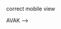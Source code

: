 

correct mobile view



<!--HOW TO WRITE COOL README FILE TUTORIAL https://www.freecodecamp.org/news/how-to-write-a-good-readme-file/-->
<!-- <div align="center" style="display: flex; flex-direction: column;"> -->
<!--   <img src=".github/images/logo.svg" width="100"> -->
<!-- </div> -->
<!---->
<!-- <h1 align="center"> -->
<!--   <div > -->
<!-- <span > <!-- <a href="">  -->AVAK</span> -->
<!--   </div> -->
<!--   <br> -->
<!-- <span align="center"> Vanilla.ts e-commerce web app</span> -->
<!-- </h3> -->

<!--

But if there's one thing that I've learned about learning itself is that to understand the benefits of any tool, you should try to accomplish the same task without using that tool.
-->

<!--
<br>
<h2 >Demo ✨</h2>

https://github.com/bbuukk/live/assets/84084493/a05ac5c5-993d-41ea-a3b5-7b4646a98a41

<br>
<h2>Features 🚀</h2>

1. **Product Listings**:

   - **Browsing**: Browse a curated list of 1100 products, each having its specific description and characteristics.
   - **Search**: Search products by its keywords
   - **Filtering**: Filter products by unique characteristics of products

2. **User Interaction**:
   - **Authentication**: Sign in using credentials, Google or other services.
   - **Wish List**: Like products to add them to your wish list.
   - **Cart**: Add products to shopping cart to purchase them later
   - **Reviews**: Leave reviews for specific products.

<h3>Upcoming Features</h2>

- **Purchasing**: ability to make a real transfer of money for products using payment processor
- **Security updates**: to make sure app is fully secure to implement purchasing
- **Playwright, module testing**: to make sure app is realiable

<h2>Motivation 😤</h2>
As a bachelor graduate from the <a href="https://www.ukma.edu.ua/eng/">National University of "Kyiv-Mohyla Academy"</a> in Kyiv, Ukraine, I had the opportunity to channel passion for creating software into my graduate work. This project is a testament to my academic journey and the skills I've acquired along the way.
<br><br>
For those interested in delving deeper into the details of this project, I invite you to explore the text part of my work. It is written in Ukrainian. You can access it via the following <a href="https://docs.google.com/document/d/10jEfeoX3Pf5aoHtpTMkvRQZyCPpZi1aN/edit?usp=sharing&ouid=115259788176037092559&rtpof=true&sd=true">document link.</a>

<h2>Tech Stack 🏗️</h2>

<table align="center">
  <tr>
    <th>Backend</th>
    <th colspan=2>Frontend</th>
    <th>Written in</th>
  </tr>
  <tr>
    <td align="center"><a href='https://www.mongodb.com/'><img width="100%" src='https://img.shields.io/badge/MongoDB-%234ea94b.svg?style=for-the-badge&logo=mongodb&logoColor=white' align='middle'></a></td>
    <td align="center"><a href='https://reactjs.org/'><img width="100%" src='https://img.shields.io/badge/react-%2320232a.svg?style=for-the-badge&logo=react&logoColor=%2361DAFB' align='middle'></a></td>
    <td align="center"><a href='https://getbootstrap.com/'><img width="100%" src='https://img.shields.io/badge/bootstrap-%238511FA.svg?style=for-the-badge&logo=bootstrap&logoColor=white' align='middle'></a></td>
    <td align="center"><a href='https://www.javascript.com/'><img width="100%" src='https://img.shields.io/badge/javascript-%23323330.svg?style=for-the-badge&logo=javascript&logoColor=%23F7DF1E' align='middle'></a></td>
  </tr>
  <tr>
    <td align="center"><a href='https://expressjs.com/'><img width="100%" src='https://img.shields.io/badge/express.js-%23404d59.svg?style=for-the-badge&logo=express&logoColor=%2361DAFB' align='middle'></a></td>
    <td align="center"><a href='https://nextjs.org/'><img width="100%" src='https://img.shields.io/badge/Next-black?style=for-the-badge&logo=next.js&logoColor=white' kalign='middle'></a></td>
    <td align="center"><a href='https://mui.com/'><img width="100%" src='https://img.shields.io/badge/MUI-%230081CB.svg?style=for-the-badge&logo=mui&logoColor=white' align='middle'></a></td>
        <td align="center"><a href='https://www.typescriptlang.org/'><img width="100%" src='https://img.shields.io/badge/typescript-%23007ACC.svg?style=for-the-badge&logo=typescript&logoColor=white' align='middle'></a></td>
  </tr>
  <tr>
    <td ><a href='https://nodejs.org/'><img width="100%" src='https://img.shields.io/badge/node.js-6DA55F?style=for-the-badge&logo=node.js&logoColor=white' align='middle'></a></td>
    <td align="center"><a href='https://redux.js.org/'><img width="100%" src='https://img.shields.io/badge/redux-%23593d88.svg?style=for-the-badge&logo=redux&logoColor=white' align='middle'></a></td>
    <td align="center"><a href='https://sass-lang.com/'><img width="100%" src='https://img.shields.io/badge/SASS-hotpink.svg?style=for-the-badge&logo=SASS&logoColor=white' align='middle'></a></td>
    <td></td>
  </tr>
</table>

<br>
<h2>Front-end design 👨‍🎨</h2>

<table align="center">
  <tr><th colspan=5><h3>Overview of initial design of main pages</h3>
</th></tr>
  <tr>
    <th>Main page</th>
    <th>Products listing page </th>
    <th>Product main landing page</th>
    <th>Product characteristics landing page</th>
    <th>Product user reviews landing page</th>
  </tr>
  <tr>
    <td align="left"><img src='https://drive.google.com/uc?export=view&id=1vQS8_tzszhvZEoajYZG1xkhfpVMnjIMG'></td>
    <td><img src='https://drive.google.com/uc?export=view&id=1jU5C3KS_1HYN65hVgI4tPys9NmtPunzM'></td>
    <td><img src='https://drive.google.com/uc?export=view&id=1ihprkU9GjmtWB8fO9u-x2jeUBm6qnthk'></td>
    <td><img src='https://drive.google.com/uc?export=view&id=1LNlfi1CUuQAvPBE9axYnPBtaZx7Th-r9'></td>
    <td><img src='https://drive.google.com/uc?export=view&id=1Um9TL0r18UKDxo2Nhk9jlIgTr_pnjZsi'></td>
  </tr>
</table>

<div align="center">
<h3><pre>~~~    Click on cat's paw below to open figma design project     ~~~</pre></h3>
<a href='https://www.figma.com/file/Qb3fKAMJmdfCwmsXd3jcSD/Live-world?type=design&node-id=0%3A1&mode=design&t=qYGwGJ9NwCYA879K-1'><img width="20%" src='https://media0.giphy.com/media/Sv9lsehLQ6QLbObc6A/giphy.gif?cid=6c09b952yao356fh0sfkcasxya4l5vpfnpexzybik3ssmewz&ep=v1_internal_gif_by_id&rid=giphy.gif&ct=s'></a>
</div>

-->

